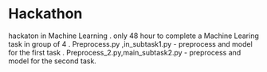 # Hackathon
hackaton in Machine Learning .
only 48 hour to complete a  Machine Learing task in group of 4 .
Preprocess.py ,in_subtask1.py - preprocess and model for the first task .
Preprocess_2.py,main_subtask2.py - preprocess and model for the second task.

